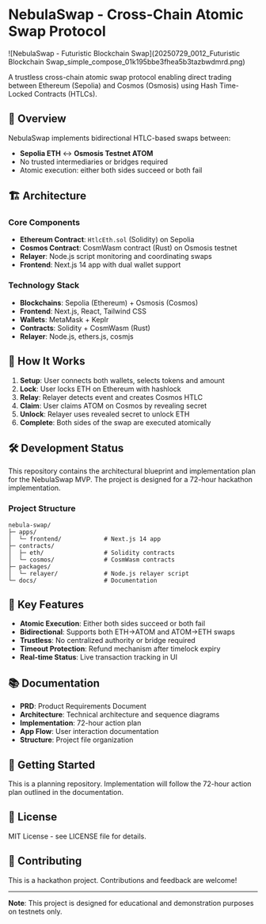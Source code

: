 # NebulaSwap - Cross-Chain Atomic Swap Protocol

![NebulaSwap - Futuristic Blockchain Swap](20250729_0012_Futuristic Blockchain Swap_simple_compose_01k195bbe3fhea5b3tazbwdmrd.png)

A trustless cross-chain atomic swap protocol enabling direct trading between Ethereum (Sepolia) and Cosmos (Osmosis) using Hash Time-Locked Contracts (HTLCs).

## 🚀 Overview

NebulaSwap implements bidirectional HTLC-based swaps between:
- **Sepolia ETH** ↔ **Osmosis Testnet ATOM**
- No trusted intermediaries or bridges required
- Atomic execution: either both sides succeed or both fail

## 🏗️ Architecture

### Core Components
- **Ethereum Contract**: `HtlcEth.sol` (Solidity) on Sepolia
- **Cosmos Contract**: CosmWasm contract (Rust) on Osmosis testnet
- **Relayer**: Node.js script monitoring and coordinating swaps
- **Frontend**: Next.js 14 app with dual wallet support

### Technology Stack
- **Blockchains**: Sepolia (Ethereum) + Osmosis (Cosmos)
- **Frontend**: Next.js, React, Tailwind CSS
- **Wallets**: MetaMask + Keplr
- **Contracts**: Solidity + CosmWasm (Rust)
- **Relayer**: Node.js, ethers.js, cosmjs

## 🔄 How It Works

1. **Setup**: User connects both wallets, selects tokens and amount
2. **Lock**: User locks ETH on Ethereum with hashlock
3. **Relay**: Relayer detects event and creates Cosmos HTLC
4. **Claim**: User claims ATOM on Cosmos by revealing secret
5. **Unlock**: Relayer uses revealed secret to unlock ETH
6. **Complete**: Both sides of the swap are executed atomically

## 🛠️ Development Status

This repository contains the architectural blueprint and implementation plan for the NebulaSwap MVP. The project is designed for a 72-hour hackathon implementation.

### Project Structure
```
nebula-swap/
├─ apps/
│  └─ frontend/            # Next.js 14 app
├─ contracts/
│  ├─ eth/                 # Solidity contracts
│  └─ cosmos/              # CosmWasm contracts
├─ packages/
│  └─ relayer/             # Node.js relayer script
└─ docs/                   # Documentation
```

## 🎯 Key Features

- **Atomic Execution**: Either both sides succeed or both fail
- **Bidirectional**: Supports both ETH→ATOM and ATOM→ETH swaps
- **Trustless**: No centralized authority or bridge required
- **Timeout Protection**: Refund mechanism after timelock expiry
- **Real-time Status**: Live transaction tracking in UI

## 📚 Documentation

- **PRD**: Product Requirements Document
- **Architecture**: Technical architecture and sequence diagrams
- **Implementation**: 72-hour action plan
- **App Flow**: User interaction documentation
- **Structure**: Project file organization

## 🚧 Getting Started

This is a planning repository. Implementation will follow the 72-hour action plan outlined in the documentation.

## 📄 License

MIT License - see LICENSE file for details.

## 🤝 Contributing

This is a hackathon project. Contributions and feedback are welcome!

---

**Note**: This project is designed for educational and demonstration purposes on testnets only. 